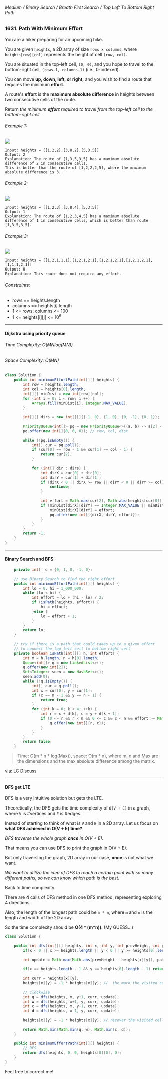 ###### Medium / Binary Search / Breath First Search / Top Left To Bottom Right Path

### 1631. Path With Minimum Effort

You are a hiker preparing for an upcoming hike.   

You are given `heights`, a 2D array of size `rows x columns`, where `heights[row][col]` represents the height of cell `(row, col)`.    

You are situated in the top-left cell, `(0, 0)`, and you hope to travel to the bottom-right cell, `(rows-1, columns-1)` (i.e., 0-indexed).   

You can move **up, down, left, or right,** and you wish to find a route that requires the minimum **effort**.   

A route's **effort** is the **maximum absolute difference** in heights between two consecutive cells of the route.

Return _the minimum **effort** required to travel from the top-left cell to the bottom-right cell._


###### Example 1:
![](https://assets.leetcode.com/uploads/2020/10/04/ex1.png)
```
Input: heights = [[1,2,2],[3,8,2],[5,3,5]]
Output: 2
Explanation: The route of [1,3,5,3,5] has a maximum absolute difference of 2 in consecutive cells.
This is better than the route of [1,2,2,2,5], where the maximum absolute difference is 3.
```

###### Example 2:
![](https://assets.leetcode.com/uploads/2020/10/04/ex2.png)
```
Input: heights = [[1,2,3],[3,8,4],[5,3,5]]
Output: 1
Explanation: The route of [1,2,3,4,5] has a maximum absolute difference of 1 in consecutive cells, which is better than route [1,3,5,3,5].
```

###### Example 3:
![](https://assets.leetcode.com/uploads/2020/10/04/ex3.png)
```
Input: heights = [[1,2,1,1,1],[1,2,1,2,1],[1,2,1,2,1],[1,2,1,2,1],[1,1,1,2,1]]
Output: 0
Explanation: This route does not require any effort.
```

###### Constraints:
* rows == heights.length
* columns == heights[i].length
* 1 <= rows, columns <= 100
* 1 <= heights[i][j] <= 10<sup>6</sup>

***

#### Dijkstra using priority queue

###### Time Complexity: O(MNlog(MN))
###### Space Complexity: O(MN)

```java
class Solution {
    public int minimumEffortPath(int[][] heights) {
        int row = heights.length;
        int col = heights[0].length;
        int[][] minDist = new int[row][col];
        for (int i = 0; i < row; i ++) {
            Arrays.fill(minDist[i], Integer.MAX_VALUE);
        }
        
        int[][] dirs = new int[][]{{-1, 0}, {1, 0}, {0, -1}, {0, 1}};
        
        PriorityQueue<int[]> pq = new PriorityQueue<>((a, b) -> a[2] - b[2]);
        pq.offer(new int[]{0, 0, 0}); // row, col, dist
        
        while (!pq.isEmpty()) {
            int[] cur = pq.poll();
            if (cur[0] == row - 1 && cur[1] == col - 1) {
                return cur[2];
            }
            
            for (int[] dir : dirs) {
                int dirX = cur[0] + dir[0];
                int dirY = cur[1] + dir[1];
                if (dirX < 0 || dirX >= row || dirY < 0 || dirY >= col) {
                    continue;
                }
                
                int effort = Math.max(cur[2], Math.abs(heights[cur[0]][cur[1]] - heights[dirX][dirY]));
                if (minDist[dirX][dirY] == Integer.MAX_VALUE || minDist[dirX][dirY] > effort) {
                    minDist[dirX][dirY] = effort;
                    pq.offer(new int[]{dirX, dirY, effort});
                }
            }
        }
        return -1;
    }
}
```

***

#### Binary Search and BFS

```java
    private int[] d = {0, 1, 0, -1, 0};
    
    // use Binary Search to find the right effort
    public int minimumEffortPath(int[][] heights) {
        int lo = 0, hi = 1_000_000;
        while (lo < hi) {
            int effort = lo + (hi - lo) / 2;
            if (isPath(heights, effort)) {
                hi = effort;
            }else {
                lo = effort + 1;
            }
        }
        return lo;
    }
    
    // try if there is a path that could takes up to a given effort 
    // to connect the top left cell to bottom right cell
    private boolean isPath(int[][] h, int effort) {
        int m = h.length, n = h[0].length;
        Queue<int[]> q = new LinkedList<>();
        q.offer(new int[2]);
        Set<Integer> seen = new HashSet<>();
        seen.add(0);
        while (!q.isEmpty()) {
            int[] cur = q.poll();
            int x = cur[0], y = cur[1];
            if (x == m - 1 && y == n - 1) {
                return true;
            }
            for (int k = 0; k < 4; ++k) {
                int r = x + d[k], c = y + d[k + 1];
                if (0 <= r && r < m && 0 <= c && c < n && effort >= Math.abs(h[r][c] - h[x][y]) && seen.add(r * n + c)) {
                    q.offer(new int[]{r, c});
                }
            } 
        }
        return false;
    }
```
> Time: O(m * n * log(Max)), space: O(m * n), where m, n and Max are the dimensions and the max absolute difference among the matrix.

[via: LC Discuss](https://leetcode.com/problems/path-with-minimum-effort/discuss/909002/JavaPython-3-Binary-Search-and-BFS-w-brief-explanation-and-analysis.)

***

#### DFS get LTE

DFS is a very intuitive solution but gets the LTE.  

Theoretically, the DFS gets the time complexity of `O(V + E)` in a graph, where `V` is #vertices and `E` is #edges.  

Instead of starting to think of what is `V` and `E` in a 2D array. Let us focus on **what DFS achieved in O(V + E) time?**  

_DFS traverse the whole graph **once** in O(V + E)._

That means you can use DFS to print the graph in O(V + E).  

But only traversing the graph, 2D array in our case, **once** is not what we want.  

_We want to utilize the idea of DFS to reach a certain point with so many different paths, so we can know which path is the best._   

Back to time complexity.  

There are **4** calls of DFS method in one DFS method, representing exploring 4 directions.  

Also, the length of the longest path could be `m * n`, where `m` and `n` is the length and width of the 2D array.  

So the time complexity should be **O(4 ^ (m*n))**. (My GUESS...)

```java
class Solution {
    
    public int dfs(int[][] heights, int x, int y, int prevHeight, int pathMax){
        if(x < 0 || x >= heights.length || y < 0 || y >= heights[0].length || heights[x][y] < 0) return Integer.MAX_VALUE;
        
        int update = Math.max(Math.abs(prevHeight - heights[x][y]), pathMax);
        
        if(x == heights.length - 1 && y == heights[0].length - 1) return update;
        
        int curr = heights[x][y];
        heights[x][y] = -1 * heights[x][y]; //  the mark the visited cell
        
        // clockwise
        int q = dfs(heights, x, y+1, curr, update);
        int w = dfs(heights, x+1, y, curr, update);
        int c = dfs(heights, x, y-1, curr, update);
        int d = dfs(heights, x-1, y, curr, update);
        
        heights[x][y] = -1 * heights[x][y]; // recover the visited cell
        
        return Math.min(Math.min(q, w), Math.min(c, d));
    }
    
    public int minimumEffortPath(int[][] heights) {
        // DFS
        return dfs(heights, 0, 0, heights[0][0], 0);
    }
}
```

Feel free to correct me!
